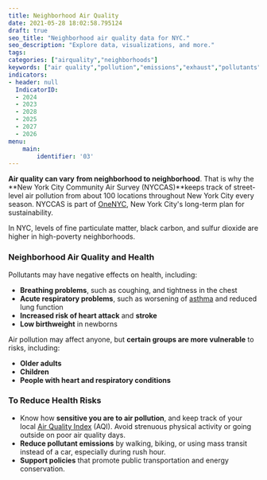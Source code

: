 ```yaml
---
title: Neighborhood Air Quality
date: 2021-05-28 18:02:58.795124
draft: true
seo_title: "Neighborhood air quality data for NYC."
seo_description: "Explore data, visualizations, and more."
tags: 
categories: ["airquality","neighborhoods"]
keywords: ["air quality","pollution","emissions","exhaust","pollutants","pm2.5","asthma","breathing","lungs","asthma","respiratory","illness","hospitalizations","emergency department visits"]
indicators:
- header: null
  IndicatorID:
  - 2024
  - 2023
  - 2028
  - 2025
  - 2027
  - 2026
menu:
    main:
        identifier: '03'
---
```


**Air quality can vary** **from neighborhood to neighborhood**. That is why the **New York City Community Air Survey (NYCCAS)**keeps track of street-level air pollution from about 100 locations throughout New York City every season. NYCCAS is part of [OneNYC](http://www1.nyc.gov/html/onenyc/index.html "OneNYC"), New York City's long-term plan for sustainability.

In NYC, levels of fine particulate matter, black carbon, and sulfur dioxide are higher in high-poverty neighborhoods.

### Neighborhood Air Quality and Health

Pollutants may have negative effects on health, including:

* **Breathing problems**, such as coughing, and tightness in the chest
* **Acute respiratory problems**, such as worsening of [asthma](http://www1.nyc.gov/site/doh/health/health-topics/asthma.page "Asthma") and reduced lung function
* **Increased risk of heart attack** and **stroke**
* **Low birthweight** in newborns

Air pollution may affect anyone, but **certain groups are more vulnerable** to risks, including:

* **Older adults**
* **Children**
* **People with heart and respiratory conditions**

### To Reduce Health Risks

* Know how **sensitive you are to air pollution**, and keep track of your local [Air Quality Index](http://www.dec.ny.gov/cfmx/extapps/aqi/aqi_forecast.cfm "Air quality index") (AQI). Avoid strenuous physical activity or going outside on poor air quality days.
* **Reduce pollutant emissions** by walking, biking, or using mass transit instead of a car, especially during rush hour.
* **Support policies** that promote public transportation and energy conservation.